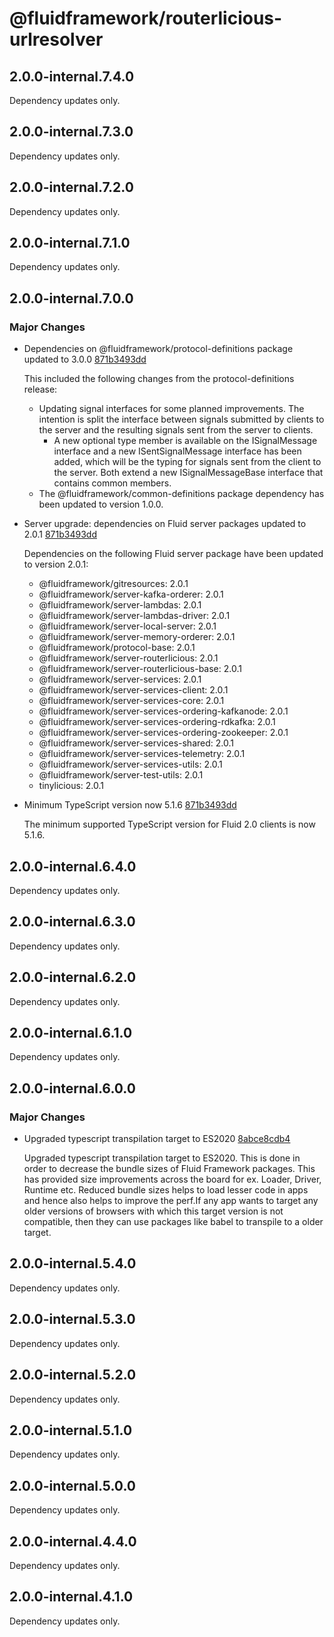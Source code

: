 # @fluidframework/routerlicious-urlresolver

## 2.0.0-internal.7.4.0

Dependency updates only.

## 2.0.0-internal.7.3.0

Dependency updates only.

## 2.0.0-internal.7.2.0

Dependency updates only.

## 2.0.0-internal.7.1.0

Dependency updates only.

## 2.0.0-internal.7.0.0

### Major Changes

-   Dependencies on @fluidframework/protocol-definitions package updated to 3.0.0 [871b3493dd](https://github.com/microsoft/FluidFramework/commits/871b3493dd0d7ea3a89be64998ceb6cb9021a04e)

    This included the following changes from the protocol-definitions release:

    -   Updating signal interfaces for some planned improvements. The intention is split the interface between signals
        submitted by clients to the server and the resulting signals sent from the server to clients.
        -   A new optional type member is available on the ISignalMessage interface and a new ISentSignalMessage interface has
            been added, which will be the typing for signals sent from the client to the server. Both extend a new
            ISignalMessageBase interface that contains common members.
    -   The @fluidframework/common-definitions package dependency has been updated to version 1.0.0.

-   Server upgrade: dependencies on Fluid server packages updated to 2.0.1 [871b3493dd](https://github.com/microsoft/FluidFramework/commits/871b3493dd0d7ea3a89be64998ceb6cb9021a04e)

    Dependencies on the following Fluid server package have been updated to version 2.0.1:

    -   @fluidframework/gitresources: 2.0.1
    -   @fluidframework/server-kafka-orderer: 2.0.1
    -   @fluidframework/server-lambdas: 2.0.1
    -   @fluidframework/server-lambdas-driver: 2.0.1
    -   @fluidframework/server-local-server: 2.0.1
    -   @fluidframework/server-memory-orderer: 2.0.1
    -   @fluidframework/protocol-base: 2.0.1
    -   @fluidframework/server-routerlicious: 2.0.1
    -   @fluidframework/server-routerlicious-base: 2.0.1
    -   @fluidframework/server-services: 2.0.1
    -   @fluidframework/server-services-client: 2.0.1
    -   @fluidframework/server-services-core: 2.0.1
    -   @fluidframework/server-services-ordering-kafkanode: 2.0.1
    -   @fluidframework/server-services-ordering-rdkafka: 2.0.1
    -   @fluidframework/server-services-ordering-zookeeper: 2.0.1
    -   @fluidframework/server-services-shared: 2.0.1
    -   @fluidframework/server-services-telemetry: 2.0.1
    -   @fluidframework/server-services-utils: 2.0.1
    -   @fluidframework/server-test-utils: 2.0.1
    -   tinylicious: 2.0.1

-   Minimum TypeScript version now 5.1.6 [871b3493dd](https://github.com/microsoft/FluidFramework/commits/871b3493dd0d7ea3a89be64998ceb6cb9021a04e)

    The minimum supported TypeScript version for Fluid 2.0 clients is now 5.1.6.

## 2.0.0-internal.6.4.0

Dependency updates only.

## 2.0.0-internal.6.3.0

Dependency updates only.

## 2.0.0-internal.6.2.0

Dependency updates only.

## 2.0.0-internal.6.1.0

Dependency updates only.

## 2.0.0-internal.6.0.0

### Major Changes

-   Upgraded typescript transpilation target to ES2020 [8abce8cdb4](https://github.com/microsoft/FluidFramework/commits/8abce8cdb4e2832fb6405fb44e393bef03d5648a)

    Upgraded typescript transpilation target to ES2020. This is done in order to decrease the bundle sizes of Fluid Framework packages. This has provided size improvements across the board for ex. Loader, Driver, Runtime etc. Reduced bundle sizes helps to load lesser code in apps and hence also helps to improve the perf.If any app wants to target any older versions of browsers with which this target version is not compatible, then they can use packages like babel to transpile to a older target.

## 2.0.0-internal.5.4.0

Dependency updates only.

## 2.0.0-internal.5.3.0

Dependency updates only.

## 2.0.0-internal.5.2.0

Dependency updates only.

## 2.0.0-internal.5.1.0

Dependency updates only.

## 2.0.0-internal.5.0.0

Dependency updates only.

## 2.0.0-internal.4.4.0

Dependency updates only.

## 2.0.0-internal.4.1.0

Dependency updates only.
